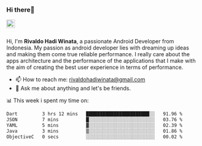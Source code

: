 ### Hi there👋
<a href="https://www.linkedin.com/in/rivaldohadiwinata/">
  <img align="left" alt="Rivaldo's LinkedIN" width="22px" src="https://upload.wikimedia.org/wikipedia/commons/8/81/LinkedIn_icon.svg" />
</a>

<br/>
<br/>

Hi, I'm **Rivaldo Hadi Winata**, a passionate Android Developer from Indonesia. 
My passion as android developer lies with dreaming up ideas and making them come true reliable performance. 
I really care about the apps architecture and the performance of the applications that I make with the aim of creating the best user experience in terms of performance.

- 📫 How to reach me: [rivaldohadiwinata@gmail.com](mailto:rivaldohadiwinata@gmail.com)
- 💬 Ask me about anything and let's be friends.

📊 This week i spent my time on:


<!--START_SECTION:waka-->

```txt
Dart         3 hrs 12 mins   ███████████████████████░░   91.96 %
JSON         7 mins          █░░░░░░░░░░░░░░░░░░░░░░░░   03.76 %
YAML         5 mins          ▓░░░░░░░░░░░░░░░░░░░░░░░░   02.39 %
Java         3 mins          ▒░░░░░░░░░░░░░░░░░░░░░░░░   01.86 %
ObjectiveC   0 secs          ░░░░░░░░░░░░░░░░░░░░░░░░░   00.02 %
```

<!--END_SECTION:waka-->


<!--- 🔭 I’m currently working on Management Order Depot Acun -->

<!--
**rivaldotjioe/rivaldotjioe** is a ✨ _special_ ✨ repository because its `README.md` (this file) appears on your GitHub profile.

Here are some ideas to get you started:

- 🔭 I’m currently working on ...
- 🌱 I’m currently learning ...
- 👯 I’m looking to collaborate on ...
- 🤔 I’m looking for help with ...
- 💬 Ask me about ...
- 📫 How to reach me: ...
- 😄 Pronouns: ...
- ⚡ Fun fact: ...
-->
